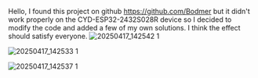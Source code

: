 Hello, I found this project on github https://github.com/Bodmer 
but it didn't work properly on the CYD-ESP32-2432S028R device so 
I decided to modify the code and added a few of my own solutions. I think the effect should satisfy everyone.
![20250417_142542 1](https://github.com/user-attachments/assets/88f14998-da58-4d7b-922e-915efb3e1cda)

![20250417_142533 1](https://github.com/user-attachments/assets/e7a18a7f-ec16-42e3-a9d8-11c9b0602313)

![20250417_142537 1](https://github.com/user-attachments/assets/84a35ae9-3a50-4a8b-9f3d-a5243bb9380a)
